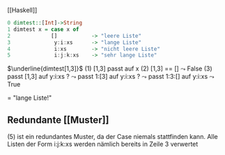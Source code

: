 [[Haskell]]

```hs
0 dimtest::[Int]->String 
1 dimtest x = case x of 
2             []           -> "leere Liste" 
3              y:i:xs      -> "lange Liste" 
4              i:xs        -> "nicht leere Liste" 
5              i:j:k:xs    -> "sehr lange Liste"
```

$\underline{dimtest[1,3]}$
(1) [1,3] passt auf x
(2) [1,3] == [] $\leadsto$ False
(3) passt [1,3] auf y:i:xs ? $\leadsto$ passt 1:[3] auf y:i:xs ? $\leadsto$ passt 1:3:[] auf y:i:xs $\leadsto$ True

= "lange Liste!"

## Redundante [[Muster]]
(5) ist ein redundantes Muster, da der Case niemals stattfinden kann. Alle Listen der Form i:j:k:xs werden nämlich bereits in Zeile 3 verwertet
